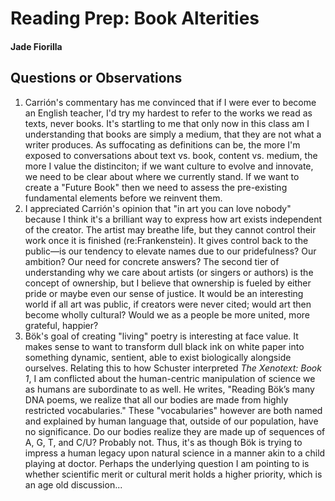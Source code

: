# Reading Prep: Book Alterities

#### Jade Fiorilla

## Questions or Observations

1. Carrión's commentary has me convinced that if I were ever to become an English teacher, I'd try my hardest to refer to the works we read as texts, never books. It's startling to me that only now in this class am I understanding that books are simply a medium, that they are not what a writer produces. As suffocating as definitions can be, the more I'm exposed to conversations about text vs. book, content vs. medium, the more I value the distinciton; if we want culture to evolve and innovate, we need to be clear about where we currently stand. If we want to create a "Future Book" then we need to assess the pre-existing fundamental elements before we reinvent them.
2. I appreciated Carrión's opinion that "in art you can love nobody" because I think it's a brilliant way to express how art exists independent of the creator. The artist may breathe life, but they cannot control their work once it is finished (re:Frankenstein). It gives control back to the public—is our tendency to elevate names due to our pridefulness? Our ambition? Our need for concrete answers? The second tier of understanding why we care about artists (or singers or authors) is the concept of ownership, but I believe that ownership is fueled by either pride or maybe even our sense of justice. It would be an interesting world if all art was public, if creators were never cited; would art then become wholly cultural? Would we as a people be more united, more grateful, happier?
3. Bök's goal of creating "living" poetry is interesting at face value. It makes sense to want to transform dull black ink on white paper into something dynamic, sentient, able to exist biologically alongside ourselves. Relating this to how Schuster interpreted *The Xenotext: Book 1*, I am conflicted about the human-centric manipulation of science we as humans are subordinate to as well. He writes, "Reading Bök’s many DNA poems, we realize that all our bodies are made from highly restricted vocabularies." These "vocabularies" however are both named and explained by human language that, outside of our population, have no significance. Do our bodies realize they are made up of sequences of A, G, T, and C/U? Probably not. Thus, it's as though Bök is trying to impress a human legacy upon natural science in a manner akin to a child playing at doctor. Perhaps the underlying question I am pointing to is whether scientific merit or cultural merit holds a higher priority, which is an age old discussion...